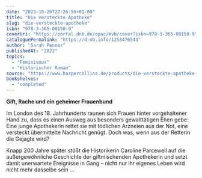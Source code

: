 ```yaml
---
date: "2023-10-20T22:26:56+01:00"
title: "Die versteckte Apotheke"
slug: "die-versteckte-apotheke"
isbn: "978-3-365-00150-9"
coverUri: "https://portal.dnb.de/opac/mvb/cover?isbn=978-3-365-00150-9"
cataloguePermalink: "https://d-nb.info/1253476543"
author: "Sarah Penner"
publishedAt: "2022"
topics:
  - "Feminismus"
  - "Historischer Roman"
source: "https://www.harpercollins.de/products/die-versteckte-apotheke-9783365001509"
bookshelves:
  - "completed"
---
```

**Gift, Rache und ein geheimer Frauenbund**

Im London des 18. Jahrhunderts raunen sich Frauen hinter vorgehaltener Hand zu, 
dass es einen Ausweg aus besonders gewalttätigen Ehen gebe: Eine junge 
Apothekerin rettet sie mit tödlichen Arzneien aus der Not, eine versteckt 
übermittelte Nachricht genügt. Doch was, wenn aus der Retterin die Gejagte wird?

Knapp 200 Jahre später stößt die Historikerin Caroline Parcewell auf die 
außergewöhnliche Geschichte der giftmischenden Apothekerin und setzt damit 
unerwartete Ereignisse in Gang – nicht nur ihr eigenes Leben wird nicht mehr 
dasselbe sein …